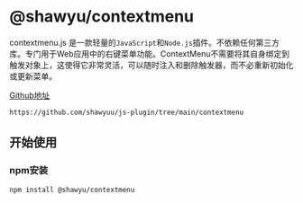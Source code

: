 # @shawyu/contextmenu

contextmenu.js 是一款轻量的`JavaScript`和`Node.js`插件。不依赖任何第三方库。专门用于Web应用中的右键菜单功能。ContextMenu不需要将其自身绑定到触发对象上，这使得它非常灵活，可以随时注入和删除触发器，而不必重新初始化或更新菜单。

[Github地址](https://github.com/shawyuu/js-plugin/tree/main/contextmenu)

```sh
https://github.com/shawyuu/js-plugin/tree/main/contextmenu
```

## 开始使用

### npm安装

```sh
npm install @shawyu/contextmenu
```

### <script>引入

```sh
<script src="../contextmenu/index.js"></script>
```

### 使用

```js
import Contextmenu from '@shawyu/contextmenu'

let menu = new Contextmenu(selector) //selector控制可以使用右键菜单功能的区域，默认为body
menu.init({
	menu:["关闭全部","关闭当前","关闭其他","关闭右侧"], /* 不支持对象数组 */
	callback:(index)=>{
		console.log('序号',index)
	}
})
```

### 所有属性

|属性|类型|默认值|必需|描述|
|:-:|:-:|:-:|:-:|:-:|
|menu|`Array.<string\|number>`| `[]` |`YES` | 菜单列表 |
|callback|`function`|  | `NO` |菜单点击回调方法 |

### 版本日志

>
> 1.0.0  新版本
> 
